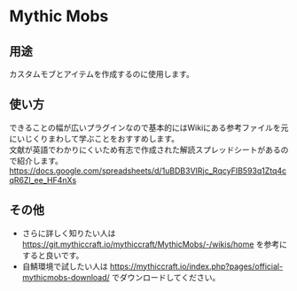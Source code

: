 # Mythic Mobs

## 用途
カスタムモブとアイテムを作成するのに使用します。

## 使い方
できることの幅が広いプラグインなので基本的にはWikiにある参考ファイルを元にいじくりまわして学ぶことをおすすめします。  
文献が英語でわかりにくいため有志で作成された解読スプレッドシートがあるので紹介します。  
https://docs.google.com/spreadsheets/d/1uBDB3VIRjc_RqcyFIB593q1Ztq4cqR6Zl_ee_HF4nXs

## その他
- さらに詳しく知りたい人は https://git.mythiccraft.io/mythiccraft/MythicMobs/-/wikis/home を参考にすると良いです。
- 自鯖環境で試したい人は https://mythiccraft.io/index.php?pages/official-mythicmobs-download/ でダウンロードしてください。